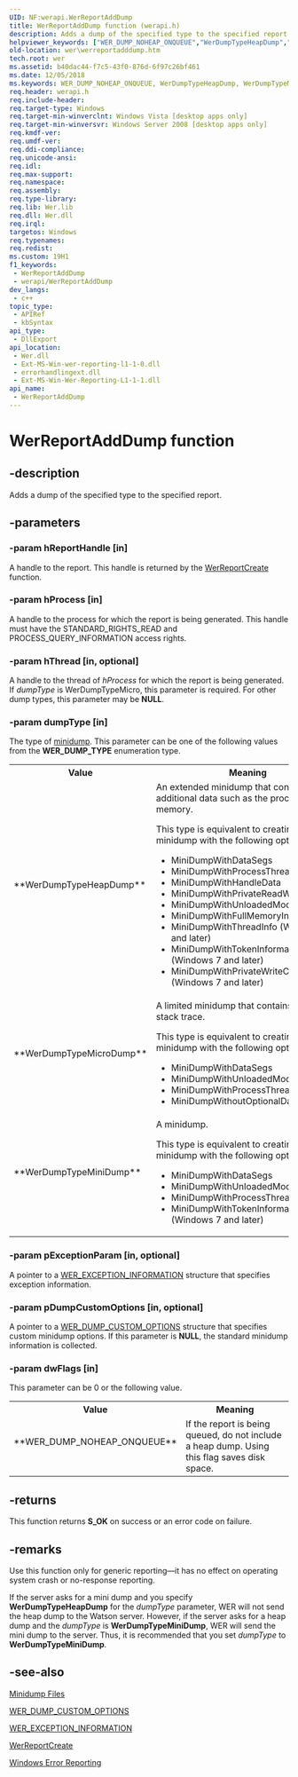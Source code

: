 ```yaml
---
UID: NF:werapi.WerReportAddDump
title: WerReportAddDump function (werapi.h)
description: Adds a dump of the specified type to the specified report.
helpviewer_keywords: ["WER_DUMP_NOHEAP_ONQUEUE","WerDumpTypeHeapDump","WerDumpTypeMicroDump","WerDumpTypeMiniDump","WerReportAddDump","WerReportAddDump function [Windows Error Reporting]","base.werreportadddump","wer.werreportadddump","werapi/WerReportAddDump"]
old-location: wer\werreportadddump.htm
tech.root: wer
ms.assetid: b40dac44-f7c5-43f0-876d-6f97c26bf461
ms.date: 12/05/2018
ms.keywords: WER_DUMP_NOHEAP_ONQUEUE, WerDumpTypeHeapDump, WerDumpTypeMicroDump, WerDumpTypeMiniDump, WerReportAddDump, WerReportAddDump function [Windows Error Reporting], base.werreportadddump, wer.werreportadddump, werapi/WerReportAddDump
req.header: werapi.h
req.include-header: 
req.target-type: Windows
req.target-min-winverclnt: Windows Vista [desktop apps only]
req.target-min-winversvr: Windows Server 2008 [desktop apps only]
req.kmdf-ver: 
req.umdf-ver: 
req.ddi-compliance: 
req.unicode-ansi: 
req.idl: 
req.max-support: 
req.namespace: 
req.assembly: 
req.type-library: 
req.lib: Wer.lib
req.dll: Wer.dll
req.irql: 
targetos: Windows
req.typenames: 
req.redist: 
ms.custom: 19H1
f1_keywords:
 - WerReportAddDump
 - werapi/WerReportAddDump
dev_langs:
 - c++
topic_type:
 - APIRef
 - kbSyntax
api_type:
 - DllExport
api_location:
 - Wer.dll
 - Ext-MS-Win-wer-reporting-l1-1-0.dll
 - errorhandlingext.dll
 - Ext-MS-Win-Wer-Reporting-L1-1-1.dll
api_name:
 - WerReportAddDump
---
```


# WerReportAddDump function


## -description

Adds a dump of the specified type to the specified report.

## -parameters

### -param hReportHandle [in]

A handle to the report. This handle is returned by the <a href="/windows/desktop/api/werapi/nf-werapi-werreportcreate">WerReportCreate</a> function.

### -param hProcess [in]

A handle to the process for which the report is being generated. This handle must have the STANDARD_RIGHTS_READ and PROCESS_QUERY_INFORMATION access rights.

### -param hThread [in, optional]

A handle to the thread of *hProcess* for which the report is being generated. If *dumpType* is WerDumpTypeMicro, this parameter is required. For other dump types, this parameter may be **NULL**.

### -param dumpType [in]

The type of <a href="/windows/desktop/Debug/minidump-files">minidump</a>. This parameter can be one of the following values from the **WER_DUMP_TYPE** enumeration type.

<table>
<tr>
<th>Value</th>
<th>Meaning</th>
</tr>
<tr>
<td width="40%"><a id="WerDumpTypeHeapDump"></a><a id="werdumptypeheapdump"></a><a id="WERDUMPTYPEHEAPDUMP"></a><dl>
<dt>**WerDumpTypeHeapDump**</dt>
</dl>
</td>
<td width="60%">
An extended minidump that contains additional data such as the process memory. 

This type is equivalent to creating a minidump with the following options: <ul>
<li>MiniDumpWithDataSegs</li>
<li>MiniDumpWithProcessThreadData</li>
<li>MiniDumpWithHandleData</li>
<li>MiniDumpWithPrivateReadWriteMemory</li>
<li>MiniDumpWithUnloadedModules</li>
<li>MiniDumpWithFullMemoryInfo</li>
<li>MiniDumpWithThreadInfo (Windows 7 and later)</li>
<li>MiniDumpWithTokenInformation (Windows 7 and later)</li>
<li>MiniDumpWithPrivateWriteCopyMemory (Windows 7 and later)</li>
</ul>


</td>
</tr>
<tr>
<td width="40%"><a id="WerDumpTypeMicroDump"></a><a id="werdumptypemicrodump"></a><a id="WERDUMPTYPEMICRODUMP"></a><dl>
<dt>**WerDumpTypeMicroDump**</dt>
</dl>
</td>
<td width="60%">
A limited minidump that contains only a stack trace. 

This type is equivalent to creating a minidump with the following options: <ul>
<li>MiniDumpWithDataSegs</li>
<li>MiniDumpWithUnloadedModules</li>
<li>MiniDumpWithProcessThreadData</li>
<li>MiniDumpWithoutOptionalData</li>
</ul>


</td>
</tr>
<tr>
<td width="40%"><a id="WerDumpTypeMiniDump"></a><a id="werdumptypeminidump"></a><a id="WERDUMPTYPEMINIDUMP"></a><dl>
<dt>**WerDumpTypeMiniDump**</dt>
</dl>
</td>
<td width="60%">
A minidump. 

This type is equivalent to creating a minidump with the following options: <ul>
<li>MiniDumpWithDataSegs</li>
<li>MiniDumpWithUnloadedModules</li>
<li>MiniDumpWithProcessThreadData</li>
<li>MiniDumpWithTokenInformation (Windows 7 and later)</li>
</ul>


</td>
</tr>
</table>

### -param pExceptionParam [in, optional]

A pointer to a <a href="/windows/desktop/api/werapi/ns-werapi-wer_exception_information">WER_EXCEPTION_INFORMATION</a> structure that specifies exception information.

### -param pDumpCustomOptions [in, optional]

A pointer to a <a href="/windows/desktop/api/werapi/ns-werapi-wer_dump_custom_options">WER_DUMP_CUSTOM_OPTIONS</a> structure that specifies custom minidump options. If this parameter is **NULL**, the standard minidump information is collected.

### -param dwFlags [in]

This parameter can be 0 or the following value.

<table>
<tr>
<th>Value</th>
<th>Meaning</th>
</tr>
<tr>
<td width="40%"><a id="WER_DUMP_NOHEAP_ONQUEUE"></a><a id="wer_dump_noheap_onqueue"></a><dl>
<dt>**WER_DUMP_NOHEAP_ONQUEUE**</dt>
</dl>
</td>
<td width="60%">
If the report is being queued, do not include a heap dump. Using this flag saves disk space.

</td>
</tr>
</table>

## -returns

This function returns **S_OK** on success or an error code on failure.

## -remarks

Use this function only for generic reporting—it has no effect on operating system crash or no-response reporting.

If the server asks for a mini dump and you specify **WerDumpTypeHeapDump** for the *dumpType* parameter, WER will not send the heap dump to the Watson server. However, if the server asks for a heap dump and the *dumpType* is **WerDumpTypeMiniDump**, WER will send the mini dump to the server. Thus, it is recommended that you set *dumpType* to **WerDumpTypeMiniDump**.

## -see-also

<a href="/windows/desktop/Debug/minidump-files">Minidump Files</a>






<a href="/windows/desktop/api/werapi/ns-werapi-wer_dump_custom_options">WER_DUMP_CUSTOM_OPTIONS</a>



<a href="/windows/desktop/api/werapi/ns-werapi-wer_exception_information">WER_EXCEPTION_INFORMATION</a>



<a href="/windows/desktop/api/werapi/nf-werapi-werreportcreate">WerReportCreate</a>



[Windows Error Reporting](/windows/desktop/wer)
